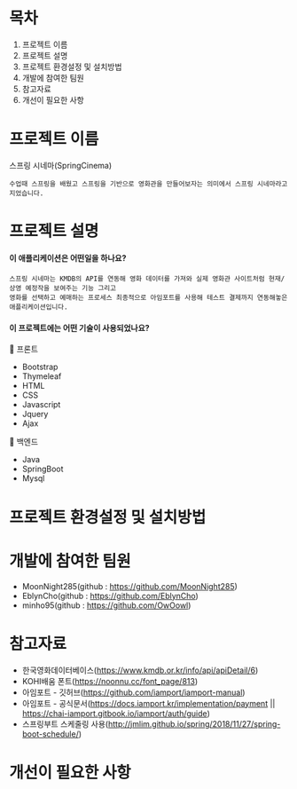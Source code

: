 # 목차
1. 프로젝트 이름 
2. 프로젝트 설명 
3. 프로젝트 환경설정 및 설치방법 
4. 개발에 참여한 팀원 
5. 참고자료 
6. 개선이 필요한 사항 


# 프로젝트 이름 
스프링 시네마(SpringCinema)
    
    수업때 스프링을 배웠고 스프링을 기반으로 영화관을 만들어보자는 의미에서 스프링 시네마라고 지었습니다.

# 프로젝트 설명
#### 이 애플리케이션은 어떤일을 하나요?
    스프링 시네마는 KMDB의 API를 연동해 영화 데이터를 가져와 실제 영화관 사이트처럼 현재/상영 예정작을 보여주는 기능 그리고
    영화를 선택하고 예매하는 프로세스 최종적으로 아임포트를 사용해 테스트 결제까지 연동해놓은 애플리케이션입니다.
    
#### 이 프로젝트에는 어떤 기술이 사용되었나요?
🔎 프론트
* Bootstrap
* Thymeleaf
* HTML
* CSS
* Javascript
* Jquery
* Ajax

🔎 백엔드
* Java
* SpringBoot
* Mysql
    

# 프로젝트 환경설정 및 설치방법 

# 개발에 참여한 팀원 
* MoonNight285(github : https://github.com/MoonNight285)
* EblynCho(github : https://github.com/EblynCho)
* minho95(github : https://github.com/OwOowl)

# 참고자료 
* 한국영화데이터베이스(https://www.kmdb.or.kr/info/api/apiDetail/6)
* KOHI배움 폰트(https://noonnu.cc/font_page/813)
* 아임포트 - 깃허브(https://github.com/iamport/iamport-manual)
* 아임포트 - 공식문서(https://docs.iamport.kr/implementation/payment || https://chai-iamport.gitbook.io/iamport/auth/guide)
* 스프링부트 스케줄링 사용(http://jmlim.github.io/spring/2018/11/27/spring-boot-schedule/)

# 개선이 필요한 사항


